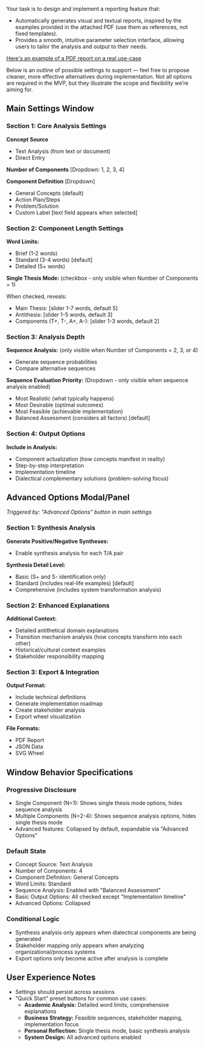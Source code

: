 Your task is to design and implement a reporting feature that:

- Automatically generates visual and textual reports, inspired by the examples provided in the attached PDF (use them as references, not fixed templates).
- Provides a smooth, intuitive parameter selection interface, allowing users to tailor the analysis and output to their needs.

[Here's an example of a PDF report on a real use-case](./Char-Em%20Actions%20Corrected.pdf)

Below is an outline of possible settings to support — feel free to propose cleaner, more effective alternatives during implementation. Not all options are required in the MVP, but they illustrate the scope and flexibility we’re aiming for.

## Main Settings Window
### Section 1: Core Analysis Settings
**Concept Source**
- Text Analysis (from text or document)  
- Direct Entry

**Number of Components** [Dropdown: 1, 2, 3, 4]

**Component Definition** [Dropdown]
- General Concepts (default)
- Action Plan/Steps  
- Problem/Solution
- Custom Label [text field appears when selected]

### Section 2: Component Length Settings

**Word Limits:**
- Brief (1-2 words)
- Standard (3-4 words) [default]
- Detailed (5+ words)

**Single Thesis Mode:** (checkbox - only visible when Number of Components = 1)

When checked, reveals:
- Main Thesis: [slider 1-7 words, default 5]
- Antithesis: [slider 1-5 words, default 3]  
- Components (T+, T-, A+, A-): [slider 1-3 words, default 2]

### Section 3: Analysis Depth

**Sequence Analysis:** (only visible when Number of Components = 2, 3, or 4)
- Generate sequence probabilities
- Compare alternative sequences

**Sequence Evaluation Priority:** (Dropdown - only visible when sequence analysis enabled)
- Most Realistic (what typically happens)
- Most Desirable (optimal outcomes)  
- Most Feasible (achievable implementation)
- Balanced Assessment (considers all factors) [default]

### Section 4: Output Options

**Include in Analysis:**
- Component actualization (how concepts manifest in reality)
- Step-by-step interpretation  
- Implementation timeline
- Dialectical complementary solutions (problem-solving focus)

## Advanced Options Modal/Panel

*Triggered by: "Advanced Options" button in main settings*

### Section 1: Synthesis Analysis

**Generate Positive/Negative Syntheses:**
- Enable synthesis analysis for each T/A pair

**Synthesis Detail Level:**
- Basic (S+ and S- identification only)
- Standard (includes real-life examples) [default]
- Comprehensive (includes system transformation analysis)

### Section 2: Enhanced Explanations

**Additional Context:**
- Detailed antithetical domain explanations
- Transition mechanism analysis (how concepts transform into each other)
- Historical/cultural context examples
- Stakeholder responsibility mapping

### Section 3: Export & Integration

**Output Format:**
- Include technical definitions
- Generate implementation roadmap
- Create stakeholder analysis
- Export wheel visualization

**File Formats:**
- PDF Report 
- JSON Data 
- SVG Wheel

## Window Behavior Specifications

### Progressive Disclosure
- Single Component (N=1): Shows single thesis mode options, hides sequence analysis
- Multiple Components (N=2-4): Shows sequence analysis options, hides single thesis mode
- Advanced features: Collapsed by default, expandable via "Advanced Options"
### Default State
- Concept Source: Text Analysis
- Number of Components: 4
- Component Definition: General Concepts  
- Word Limits: Standard
- Sequence Analysis: Enabled with "Balanced Assessment"
- Basic Output Options: All checked except "Implementation timeline"
- Advanced Options: Collapsed
### Conditional Logic
- Synthesis analysis only appears when dialectical components are being generated
- Stakeholder mapping only appears when analyzing organizational/process systems
- Export options only become active after analysis is complete
## User Experience Notes
- Settings should persist across sessions
- "Quick Start" preset buttons for common use cases:
  - **Academic Analysis:** Detailed word limits, comprehensive explanations
  - **Business Strategy:** Feasible sequences, stakeholder mapping, implementation focus
  - **Personal Reflection:** Single thesis mode, basic synthesis analysis
  - **System Design:** All advanced options enabled